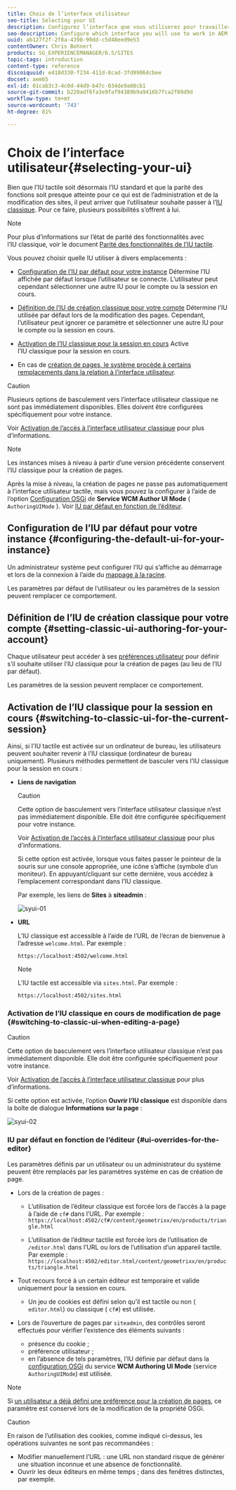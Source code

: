 ```yaml
---
title: Choix de l’interface utilisateur
seo-title: Selecting your UI
description: Configurez l’interface que vous utiliserez pour travailler dans AEM.
seo-description: Configure which interface you will use to work in AEM
uuid: ab127f2f-2f8a-4398-90dd-c5d48eed9e53
contentOwner: Chris Bohnert
products: SG_EXPERIENCEMANAGER/6.5/SITES
topic-tags: introduction
content-type: reference
discoiquuid: e418d330-f234-411d-8cad-3fd9906dcbee
docset: aem65
exl-id: 01cab3c3-4c0d-44d9-b47c-034de9a08cb1
source-git-commit: b220adf6fa3e9faf94389b9a9416b7fca2f89d9d
workflow-type: tm+mt
source-wordcount: '743'
ht-degree: 81%

---
```


# Choix de l’interface utilisateur{#selecting-your-ui}

Bien que l’IU tactile soit désormais l’IU standard et que la parité des fonctions soit presque atteinte pour ce qui est de l’administration et de la modification des sites, il peut arriver que l’utilisateur souhaite passer à l’[IU classique](/help/sites-classic-ui-authoring/classicui.md). Pour ce faire, plusieurs possibilités s’offrent à lui.

>[!NOTE]
>
>Pour plus d’informations sur l’état de parité des fonctionnalités avec l’IU classique, voir le document [Parité des fonctionnalités de l’IU tactile](/help/release-notes/touch-ui-features-status.md).

Vous pouvez choisir quelle IU utiliser à divers emplacements :

* [Configuration de l’IU par défaut pour votre instance](#configuring-the-default-ui-for-your-instance)
Détermine l’IU affichée par défaut lorsque l’utilisateur se connecte. L’utilisateur peut cependant sélectionner une autre IU pour le compte ou la session en cours.

* [Définition de l’IU de création classique pour votre compte](/help/sites-authoring/select-ui.md#setting-classic-ui-authoring-for-your-account) 
Détermine l’IU utilisée par défaut lors de la modification des pages. Cependant, l’utilisateur peut ignorer ce paramètre et sélectionner une autre IU pour le compte ou la session en cours.

* [Activation de l’IU classique pour la session en cours](#switching-to-classic-ui-for-the-current-session)
Active l’IU classique pour la session en cours.

* En cas de [création de pages, le système procède à certains remplacements dans la relation à l’interface utilisateur](#ui-overrides-for-the-editor).

>[!CAUTION]
>
>Plusieurs options de basculement vers l’interface utilisateur classique ne sont pas immédiatement disponibles. Elles doivent être configurées spécifiquement pour votre instance.
>
>Voir [Activation de l’accès à l’interface utilisateur classique](/help/sites-administering/enable-classic-ui.md) pour plus d’informations.

>[!NOTE]
>
>Les instances mises à niveau à partir d’une version précédente conservent l’IU classique pour la création de pages.
>
>Après la mise à niveau, la création de pages ne passe pas automatiquement à l’interface utilisateur tactile, mais vous pouvez la configurer à l’aide de l’option [Configuration OSGi](/help/sites-deploying/configuring-osgi.md) de **Service WCM Author UI Mode** ( `AuthoringUIMode` ). Voir [IU par défaut en fonction de l’éditeur](#ui-overrides-for-the-editor).

## Configuration de l’IU par défaut pour votre instance {#configuring-the-default-ui-for-your-instance}

Un administrateur système peut configurer l’IU qui s’affiche au démarrage et lors de la connexion à l’aide du [mappage à la racine](/help/sites-deploying/osgi-configuration-settings.md#daycqrootmapping).

Les paramètres par défaut de l’utilisateur ou les paramètres de la session peuvent remplacer ce comportement.

## Définition de l’IU de création classique pour votre compte {#setting-classic-ui-authoring-for-your-account}

Chaque utilisateur peut accéder à ses [préférences utilisateur](/help/sites-authoring/user-properties.md#userpreferences) pour définir s’il souhaite utiliser l’IU classique pour la création de pages (au lieu de l’IU par défaut).

Les paramètres de la session peuvent remplacer ce comportement.

## Activation de l’IU classique pour la session en cours {#switching-to-classic-ui-for-the-current-session}

Ainsi, si l’IU tactile est activée sur un ordinateur de bureau, les utilisateurs peuvent souhaiter revenir à l’IU classique (ordinateur de bureau uniquement). Plusieurs méthodes permettent de basculer vers l’IU classique pour la session en cours :

* **Liens de navigation**

   >[!CAUTION]
   >
   >Cette option de basculement vers l’interface utilisateur classique n’est pas immédiatement disponible. Elle doit être configurée spécifiquement pour votre instance.
   >
   >
   >Voir [Activation de l’accès à l’interface utilisateur classique](/help/sites-administering/enable-classic-ui.md) pour plus d’informations.

   Si cette option est activée, lorsque vous faites passer le pointeur de la souris sur une console appropriée, une icône s’affiche (symbole d’un moniteur). En appuyant/cliquant sur cette dernière, vous accédez à l’emplacement correspondant dans l’IU classique.

   Par exemple, les liens de **Sites** à **siteadmin** :

   ![syui-01](assets/syui-01.png)

* **URL**

   L’IU classique est accessible à l’aide de l’URL de l’écran de bienvenue à l’adresse `welcome.html`. Par exemple :

   `https://localhost:4502/welcome.html`

   >[!NOTE]
   >
   >L’IU tactile est accessible via `sites.html`. Par exemple :
   >
   >
   >`https://localhost:4502/sites.html`

### Activation de l’IU classique en cours de modification de page {#switching-to-classic-ui-when-editing-a-page}

>[!CAUTION]
>
>Cette option de basculement vers l’interface utilisateur classique n’est pas immédiatement disponible. Elle doit être configurée spécifiquement pour votre instance.
>
>Voir [Activation de l’accès à l’interface utilisateur classique](/help/sites-administering/enable-classic-ui.md) pour plus d’informations.

Si cette option est activée, l’option **Ouvrir l’IU classique** est disponible dans la boîte de dialogue **Informations sur la page** :

![syui-02](assets/syui-02.png)

### IU par défaut en fonction de l’éditeur {#ui-overrides-for-the-editor}

Les paramètres définis par un utilisateur ou un administrateur du système peuvent être remplacés par les paramètres système en cas de création de page.

* Lors de la création de pages :

   * L’utilisation de l’éditeur classique est forcée lors de l’accès à la page à l’aide de `cf#` dans l’URL. Par exemple :
      `https://localhost:4502/cf#/content/geometrixx/en/products/triangle.html`

   * L’utilisation de l’éditeur tactile est forcée lors de l’utilisation de `/editor.html` dans l’URL ou lors de l’utilisation d’un appareil tactile. Par exemple :
      `https://localhost:4502/editor.html/content/geometrixx/en/products/triangle.html`

* Tout recours forcé à un certain éditeur est temporaire et valide uniquement pour la session en cours.

   * Un jeu de cookies est défini selon qu’il est tactile ou non ( `editor.html`) ou classique ( `cf#`) est utilisée.

* Lors de l’ouverture de pages par `siteadmin`, des contrôles seront effectués pour vérifier l’existence des éléments suivants :

   * présence du cookie ;
   * préférence utilisateur ;
   * en l’absence de tels paramètres, l’IU définie par défaut dans la [configuration OSGi](/help/sites-deploying/configuring-osgi.md) du service **WCM Authoring UI Mode** (service `AuthoringUIMode`) est utilisée.

>[!NOTE]
>
>Si [un utilisateur a déjà défini une préférence pour la création de pages](#settingthedefaultauthoringuiforyouraccount), ce paramètre est conservé lors de la modification de la propriété OSGi.

>[!CAUTION]
>
>En raison de l’utilisation des cookies, comme indiqué ci-dessus, les opérations suivantes ne sont pas recommandées :
>
>* Modifier manuellement l’URL : une URL non standard risque de générer une situation inconnue et une absence de fonctionnalité.
>* Ouvrir les deux éditeurs en même temps ; dans des fenêtres distinctes, par exemple.

